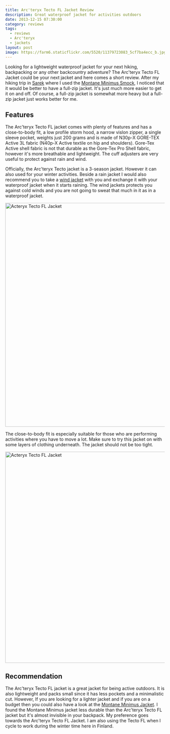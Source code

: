 ```yaml
---
title: Arc'teryx Tecto FL Jacket Review
description: Great waterproof jacket for activities outdoors
date: 2013-12-15 07:30:00
category: reviews
tags:
  - reviews
  - Arc'teryx
  - jackets
layout: post
image: https://farm6.staticflickr.com/5520/11379723083_5cf7ba4ecc_b.jpg
---
```


Looking for a lightweight waterproof jacket for your next hiking, backpacking or any other backcountry adventure? The Arc'teryx Tecto FL Jacket could be your next jacket and here comes a short review. After my hiking trip in [Sarek](http://hikeventures.com/hiking-and-packrafting-in-sarek-day-1/) where I used the <a href="http://hikeventures.com/gear-review-montane-minimus-smock/" target="_self">Montane Minimus Smock</a>, I noticed that it would be better to have a full-zip jacket. It's just much more easier to get it on and off. Of course, a full-zip jacket is somewhat more heavy but a full-zip jacket just works better for me.

<amp-img src="https://farm6.staticflickr.com/5520/11379723083_5cf7ba4ecc_b.jpg" layout="responsive" width="1024" height="465" alt="Arc'teryx Tecto FL"></amp-img>


<!--more-->


## Features
The Arc'teryx Tecto FL jacket comes with plenty of features and has a close-to-body fit, a low profile storm hood, a narrow vislon zipper, a single sleeve pocket, weights just 200 grams and is made of N30p-X GORE-TEX Active 3L fabric (N40p-X Active textile on hip and shoulders). Gore-Tex Active shell fabric is not that durable as the Gore-Tex Pro Shell fabric, however it's more breathable and lightweight. The cuff adjusters are very useful to protect against rain and wind.

Officially, the Arc'teryx Tecto jacket is a 3-season jacket. However it can also used for your winter activities. Beside a rain jacket I would also recommend you to take a <a href="http://hikeventures.com/gear-review-Arc'teryx-squamish-hoody/" target="_self">wind jacket</a> with you and exchange it with your waterproof jacket when it starts raining. The wind jackets protects you against cold winds and you are not going to sweat that much in it as in a waterproof jacket.

<a href="https://www.flickr.com/photos/90204224@N07/11379642664"><img src="https://farm6.staticflickr.com/5499/11379642664_c195de6b10_b.jpg" width="1024" height="708" alt="Acteryx Tecto FL Jacket"></a>

The close-to-body fit is especially suitable for those who are performing activities where you have to move a lot. Make sure to try this jacket on with some layers of clothing underneath. The jacket should not be too tight.

<a href="https://www.flickr.com/photos/90204224@N07/11379593215"><img src="https://farm8.staticflickr.com/7427/11379593215_2b2978c441_b.jpg" width="1024" height="668" alt="Acteryx Tecto FL Jacket"></a>

## Recommendation
The Arc'teryx Tecto FL jacket is a great jacket for being active outdoors. It is also lightweight and packs small since it has less pockets and a minimalistic cut. However, If you are looking for a lighter jacket and if you are on a budget then you could also have a look at the <a href="http://hikeventures.com/gear-review-montane-minimus-smock/">Montane Minimus Jacket</a>. I found the Montane Minimus jacket less durable than the Arc'teryx Tecto FL jacket but it's almost invisible in your backpack. My preference goes towards the Arc'teryx Tecto FL Jacket. I am also using the Tecto FL when I cycle to work during the winter time here in Finland.
